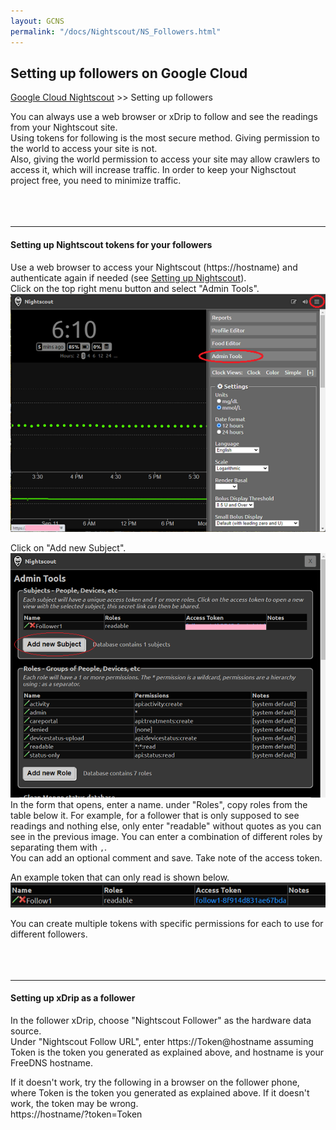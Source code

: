 ```yaml
---
layout: GCNS
permalink: "/docs/Nightscout/NS_Followers.html"
---
```


## Setting up followers on Google Cloud
[Google Cloud Nightscout](./GoogleCloud.md) >> Setting up followers  
  
You can always use a web browser or xDrip to follow and see the readings from your Nightscout site.  
Using tokens for following is the most secure method.  Giving permission to the world to access your site is not.  
Also, giving the world permission to access your site may allow crawlers to access it, which will increase traffic.  In order to keep your Nighsctout project free, you need to minimize traffic.  
<br/>  
<br/>  
  
---    
  
#### **Setting up Nightscout tokens for your followers**
  
Use a web browser to access your Nightscout (https://hostname) and authenticate again if needed (see [Setting up Nightscout](./NS_setup)).  
Click on the top right menu button and select "Admin Tools".  
![](./images/AdminTools.png)  
  
Click on "Add new Subject".  
![](./images/Tokens.png)  
In the form that opens, enter a name.  under "Roles", copy roles from the table below it.  For example, for a follower that is only supposed to see readings and nothing else, only enter "readable" without quotes as you can see in the previous image.  You can enter a combination of different roles by separating them with `,`.  
You can add an optional comment and save.  Take note of the access token.  
  
An example token that can only read is shown below.  
![](./images/TokenReadable.png)  
  
You can create multiple tokens with specific permissions for each to use for different followers.  
<br/>  
<br/>  
  
---  
  
#### **Setting up xDrip as a follower**  
  
In the follower xDrip, choose "Nightscout Follower" as the hardware data source.  
Under "Nightscout Follow URL", enter https://Token@hostname assuming Token is the token you generated as explained above, and hostname is your FreeDNS hostname.  
  
If it doesn't work, try the following in a browser on the follower phone, where Token is the token you generated as explained above.  If it doesn't work, the token may be wrong.  
https://hostname/?token=Token  
  
